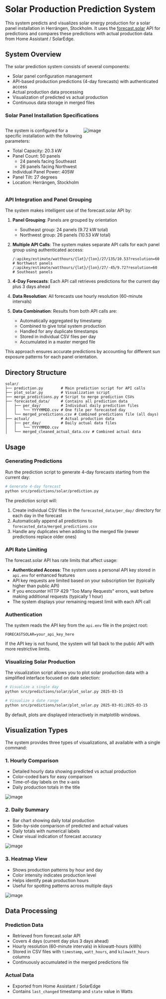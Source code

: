 # Solar Production Prediction System

This system predicts and visualizes solar energy production for a solar panel installation in Herrängen, Stockholm. It uses the [forecast.solar](https://forecast.solar/) API for predictions and compares these predictions with actual production data from Home Assistant / SolarEdge.

## System Overview

The solar prediction system consists of several components:
- Solar panel configuration management
- API-based production predictions (4-day forecasts) with authenticated access
- Actual production data processing
- Visualization of predicted vs actual production
- Continuous data storage in merged files

### Solar Panel Installation Specifications

<div style="display: flex; align-items: top;">
<div style="flex: 1;">

The system is configured for a specific installation with the following parameters:
- Total Capacity: 20.3 kW
- Panel Count: 50 panels
  - 24 panels facing Southeast
  - 26 panels facing Northwest
- Individual Panel Power: 405W
- Panel Tilt: 27 degrees
- Location: Herrängen, Stockholm

</div>
<div style="flex: 1;">

![image](https://github.com/user-attachments/assets/f11e901e-36b5-4208-8c99-0420377e566f)

</div>
</div>

### API Integration and Panel Grouping

The system makes intelligent use of the forecast.solar API by:
1. **Panel Grouping**: Panels are grouped by orientation
   - Southeast group: 24 panels (9.72 kW total)
   - Northwest group: 26 panels (10.53 kW total)

2. **Multiple API Calls**: The system makes separate API calls for each panel group using authenticated access:
   ```
   /:apikey/estimate/watthours/{lat}/{lon}/27/135/10.53?resolution=60   # Northwest panels
   /:apikey/estimate/watthours/{lat}/{lon}/27/-45/9.72?resolution=60    # Southeast panels
   ```

3. **4-Day Forecasts**: Each API call retrieves predictions for the current day plus 3 days ahead

4. **Data Resolution**: All forecasts use hourly resolution (60-minute intervals)

5. **Data Combination**: Results from both API calls are:
   - Automatically aggregated by timestamp
   - Combined to give total system production
   - Handled for any duplicate timestamps
   - Stored in individual CSV files per day
   - Accumulated in a master merged file

This approach ensures accurate predictions by accounting for different sun exposure patterns for each panel orientation.

## Directory Structure

```
solar/
├── prediction.py        # Main prediction script for API calls
├── plot_solar.py        # Visualization script
├── merge_predictions.py # Script to merge prediction CSVs
├── forecasted_data/     # Contains all prediction data
│   ├── per_day/         # Individual daily prediction files
│   │   └── YYYYMMDD.csv # One file per forecasted day
│   └── merged_predictions.csv # Combined predictions file (all days)
├── actual/              # Actual production data
│   ├── per_day/         # Daily actual data files
│   │   └── YYYYMMDD.csv
│   └── merged_cleaned_actual_data.csv # Combined actual data

```

## Usage

### Generating Predictions

Run the prediction script to generate 4-day forecasts starting from the current day:

```bash
# Generate 4-day forecast
python src/predictions/solar/prediction.py
```

The prediction script will:
1. Create individual CSV files in the `forecasted_data/per_day/` directory for each day in the forecast
2. Automatically append all predictions to `forecasted_data/merged_predictions.csv`
3. Handle any duplicates when adding to the merged file (newer predictions replace older ones)

### API Rate Limiting

The forecast.solar API has rate limits that affect usage:

- **Authenticated Access**: The system uses a personal API key stored in `api.env` for enhanced features
- API key requests are limited based on your subscription tier (typically higher than public API)
- If you encounter HTTP 429 "Too Many Requests" errors, wait before making additional requests (typically 1 hour)
- The system displays your remaining request limit with each API call

### Authentication

The system reads the API key from the `api.env` file in the project root:

```
FORECASTSOLAR=your_api_key_here
```

If the API key is not found, the system will fall back to the public API with more restrictive limits.

### Visualizing Solar Production

The visualization script allows you to plot solar production data with a simplified interface focused on date selection:

```bash
# Visualize a single day
python src/predictions/solar/plot_solar.py 2025-03-15

# Visualize a date range
python src/predictions/solar/plot_solar.py 2025-03-01:2025-03-15
```

By default, plots are displayed interactively in matplotlib windows.

## Visualization Types

The system provides three types of visualizations, all available with a single command:

### 1. Hourly Comparison
- Detailed hourly data showing predicted vs actual production
- Color-coded bars for easy comparison
- Time-of-day labels on the x-axis
- Daily production totals in the title

</div>
<div style="flex: 1;">

![image](https://github.com/user-attachments/assets/c4b842dc-4251-4544-81d6-25d26e9d7e23)



</div>
</div>

### 2. Daily Summary
- Bar chart showing daily total production
- Side-by-side comparison of predicted and actual values
- Daily totals with numerical labels
- Clear visual indication of forecast accuracy

</div>
<div style="flex: 1;">

![image](https://github.com/user-attachments/assets/70c8b1d2-c809-4f12-84d3-ffe75cd2fce1)

</div>
</div>

### 3. Heatmap View
- Shows production patterns by hour and day
- Color intensity indicates production level
- Helps identify peak production hours
- Useful for spotting patterns across multiple days

</div>
<div style="flex: 1;">

![image](https://github.com/user-attachments/assets/bb2d06c1-5b53-404c-9d8f-22461dce74c9)

</div>
</div>

## Data Processing

### Prediction Data
- Retrieved from forecast.solar API
- Covers 4 days (current day plus 3 days ahead)
- Hourly resolution (60-minute intervals) in kilowatt-hours (kWh)
- Stored in CSV files with `timestamp`, `watt_hours`, and `kilowatt_hours` columns
- Continuously accumulated in the merged predictions file

### Actual Data
- Exported from Home Assistant / SolarEdge
- Contains `last_changed` timestamp and `state` value in Watts



